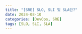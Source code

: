 ```yaml
---
title: "[SRE] SLO, SLI 및 SLA란?"
date: 2024-08-10
categories: [DevOps, SRE]
tags: [SLO, SLI, SLA]
---
```

